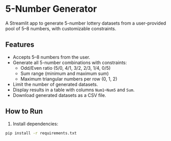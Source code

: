 # 5-Number Generator

A Streamlit app to generate 5-number lottery datasets from a user-provided pool of 5–8 numbers, with customizable constraints.

## Features
- Accepts 5–8 numbers from the user.
- Generate all 5-number combinations with constraints:
  - Odd/Even ratio (5/0, 4/1, 3/2, 2/3, 1/4, 0/5)
  - Sum range (minimum and maximum sum)
  - Maximum triangular numbers per row (0, 1, 2)
- Limit the number of generated datasets.
- Display results in a table with columns `Num1`–`Num5` and `Sum`.
- Download generated datasets as a CSV file.

## How to Run
1. Install dependencies:
```bash
pip install -r requirements.txt
